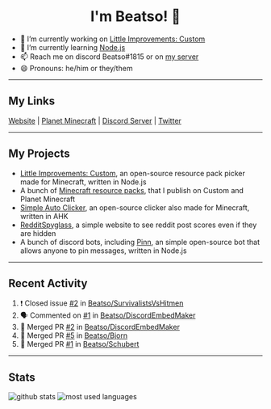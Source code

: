 <h1 align="center">I'm Beatso! 👋</h1>

- 🔭 I’m currently working on [Little Improvements: Custom](https://github.com/LittleImprovementsCustom/LittleImprovementsCustom)
- 🌱 I’m currently learning [Node.js](https://nodejs.org/)
- 📫 Reach me on discord Beatso#1815 or on [my server](https://discord.gg/bNcZjFe)
- 😄 Pronouns: he/him or they/them

---

## My Links
[Website](https://www.beatso.tk/) | 
[Planet Minecraft](https://www.planetminecraft.com/member/beatso/) |
[Discord Server](https://discord.gg/bNcZjFe) |
[Twitter](https://twitter.com/beatso_)

---

## My Projects
- [Little Improvements: Custom](https://github.com/LittleImprovementsCustom/LittleImprovementsCustom), an open-source resource pack picker made for Minecraft, written in Node.js
- A bunch of [Minecraft resource packs](https://www.planetminecraft.com/member/beatso/submissions/texture-packs/?morder=order_popularity), that I publish on Custom and Planet Minecraft
- [Simple Auto Clicker](https://github.com/Beatso/SimpleAutoClicker), an open-source clicker also made for Minecraft, written in AHK
- [RedditSpyglass](https://github.com/Beatso/RedditSpyglass), a simple website to see reddit post scores even if they are hidden
- A bunch of discord bots, including [Pinn](https://github.com/Beatso/Pinn), an simple open-source bot that allows anyone to pin messages, written in Node.js

---

## Recent Activity
<!--START_SECTION:activity-->
1. ❗️ Closed issue [#2](https://github.com/Beatso/SurvivalistsVsHitmen/issues/2) in [Beatso/SurvivalistsVsHitmen](https://github.com/Beatso/SurvivalistsVsHitmen)
2. 🗣 Commented on [#1](https://github.com/Beatso/DiscordEmbedMaker/issues/1) in [Beatso/DiscordEmbedMaker](https://github.com/Beatso/DiscordEmbedMaker)
3. 🎉 Merged PR [#2](https://github.com/Beatso/DiscordEmbedMaker/pull/2) in [Beatso/DiscordEmbedMaker](https://github.com/Beatso/DiscordEmbedMaker)
4. 🎉 Merged PR [#5](https://github.com/Beatso/Bjorn/pull/5) in [Beatso/Bjorn](https://github.com/Beatso/Bjorn)
5. 🎉 Merged PR [#1](https://github.com/Beatso/Schubert/pull/1) in [Beatso/Schubert](https://github.com/Beatso/Schubert)
<!--END_SECTION:activity-->

---

## Stats
![github stats](https://github-readme-stats.vercel.app/api?username=Beatso&count_private=true&show_icons=true&hide_rank=true&theme=dark&hide_border=true "GitHub Stats")
![most used languages](https://github-readme-stats.vercel.app/api/top-langs/?username=Beatso&langs_count=3&theme=dark&hide_border=true "Most Used Languages")
